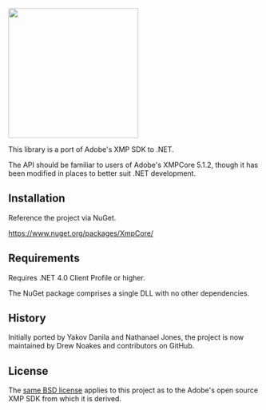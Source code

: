 ﻿<img src="https://cdn.rawgit.com/drewnoakes/xmp-core-dotnet/master/docs/logo.svg" width="260" height="260" />

This library is a port of Adobe's XMP SDK to .NET.

The API should be familiar to users of Adobe's XMPCore 5.1.2, though it has been modified
in places to better suit .NET development.

## Installation

Reference the project via NuGet.

https://www.nuget.org/packages/XmpCore/

## Requirements

Requires .NET 4.0 Client Profile or higher.

The NuGet package comprises a single DLL with no other dependencies.

## History

Initially ported by Yakov Danila and Nathanael Jones, the project is now maintained
by Drew Noakes and contributors on GitHub.

## License

The [same BSD license](http://www.adobe.com/devnet/xmp/sdk/eula.html) applies to this project
as to the Adobe's open source XMP SDK from which it is derived.
